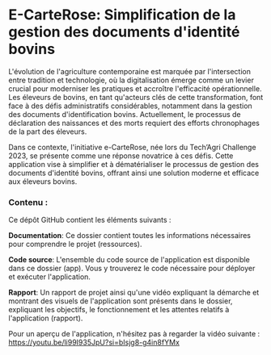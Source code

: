 # E-CarteRose: Simplification de la gestion des documents d'identité bovins


L'évolution de l'agriculture contemporaine est marquée par l'intersection entre tradition et technologie, où la digitalisation émerge comme un levier crucial pour moderniser les pratiques et accroître l'efficacité opérationnelle. Les éleveurs de bovins, en tant qu'acteurs clés de cette transformation, font face à des défis administratifs considérables, notamment dans la gestion des documents d'identification bovins. Actuellement, le processus de déclaration des naissances et des morts requiert des efforts chronophages de la part des éleveurs.

Dans ce contexte, l'initiative e-CarteRose, née lors du Tech’Agri Challenge 2023, se présente comme une réponse novatrice à ces défis. Cette application vise à simplifier et à dématérialiser le processus de gestion des documents d'identité bovins, offrant ainsi une solution moderne et efficace aux éleveurs bovins.

### **Contenu** : 
Ce dépôt GitHub contient les éléments suivants :

**Documentation**: Ce dossier contient toutes les informations nécessaires pour comprendre le projet (ressources).

**Code source**: L'ensemble du code source de l'application est disponible dans ce dossier (app). Vous y trouverez le code nécessaire pour déployer et exécuter l'application.

**Rapport**: Un rapport de projet ainsi qu'une vidéo expliquant la démarche et montrant des visuels de l'application sont présents dans le dossier, expliquant les objectifs, le fonctionnement et les attentes relatifs à l'application (rapport).


Pour un aperçu de l'application, n'hésitez pas à regarder la vidéo suivante : https://youtu.be/li99I935JpU?si=bIsjg8-g4in8fYMx

